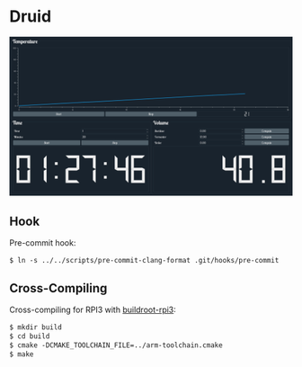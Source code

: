 # Druid

<p align="center">
  <img src="https://github.com/Brasserie-De-Toulbroch/druid/blob/master/docs/druid.png" width="650" title="Druid">
</p>

## Hook

Pre-commit hook:

````
$ ln -s ../../scripts/pre-commit-clang-format .git/hooks/pre-commit
````

## Cross-Compiling

Cross-compiling for RPI3 with [buildroot-rpi3](https://github.com/Brasserie-De-Toulbroch/buildroot-rpi3):

````
$ mkdir build
$ cd build
$ cmake -DCMAKE_TOOLCHAIN_FILE=../arm-toolchain.cmake
$ make
````
